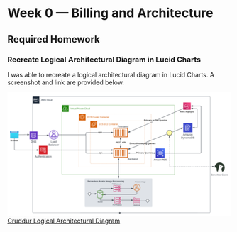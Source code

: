# Week 0 — Billing and Architecture

## Required Homework

### Recreate Logical Architectural Diagram in Lucid Charts
I was able to recreate a logical architectural diagram in Lucid Charts. A screenshot and link are provided below.

![Cruddur Logical Diagram](assets/cruddur-logical-diagram.png)
[Cruddur Logical Architectural Diagram](https://lucid.app/lucidchart/9d8ea97d-9fef-48f6-814d-0543af819bdc/edit?view_items=S~zx-PTK2ZRR&invitationId=inv_107741c9-980f-4541-bd60-eaccd90a6b72)
